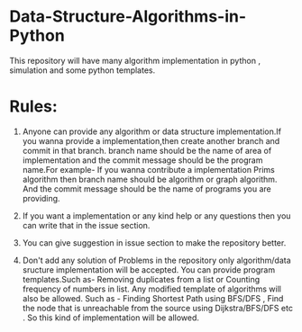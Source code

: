 # Data-Structure-Algorithms-in-Python
This repository will have many algorithm implementation in python , simulation and some python templates.

# Rules:

1) Anyone can provide any algorithm or data structure implementation.If you wanna provide a implementation,then create another branch and commit in that branch.
branch name should be the name of area of implementation and  the commit message should be the program name.For example-
If  you wanna contribute a implementation Prims algorithm then branch name should be algorithm or graph algorithm. And the commit message should be the name of programs you are providing.

2) If you want a implementation or any kind help or any questions then you can write that in the issue section.

3) You can give suggestion in issue section to make the repository better.

4) Don't add any solution of Problems in the repository only algorithm/data sructure implementation will be accepted.
You can provide program templates.Such as-  Removing duplicates from a list or Counting frequency of numbers in list. 
Any modified template of algorithms will also be allowed. Such as - Finding Shortest Path using BFS/DFS , Find the node that is unreachable from the source using Dijkstra/BFS/DFS etc . So this kind of implementation will be allowed.



